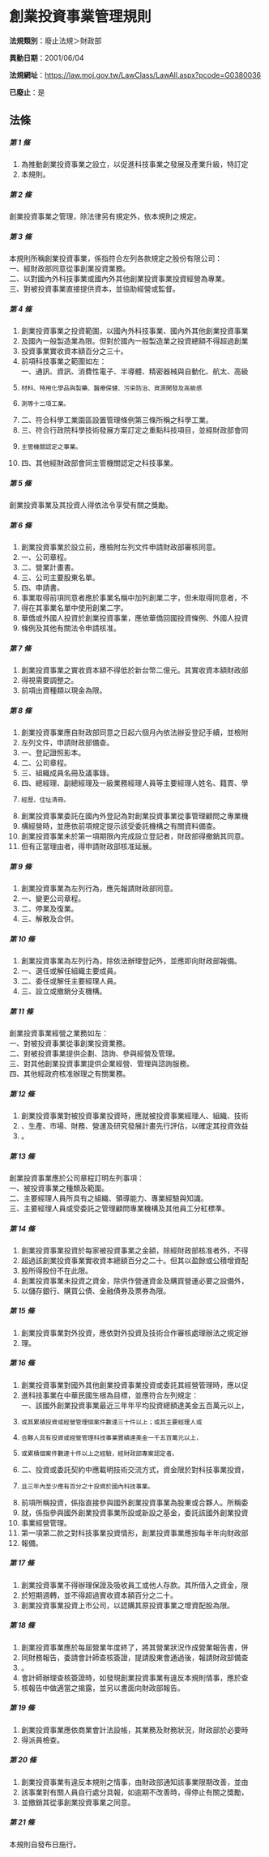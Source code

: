 # 創業投資事業管理規則

**法規類別**：廢止法規＞財政部

**異動日期**：2001/06/04  

**法規網址**：https://law.moj.gov.tw/LawClass/LawAll.aspx?pcode=G0380036

**已廢止**：是



## 法條
##### 第 1 條
1. 為推動創業投資事業之設立，以促進科技事業之發展及產業升級，特訂定
1. 本規則。

##### 第 2 條
創業投資事業之管理，除法律另有規定外，依本規則之規定。

##### 第 3 條
本規則所稱創業投資事業，係指符合左列各款規定之股份有限公司：  
一、經財政部同意從事創業投資業務。  
二、以對國內外科技事業或國內外其他創業投資事業投資經營為專業。  
三、對被投資事業直接提供資本，並協助經營或監督。

##### 第 4 條
1. 創業投資事業之投資範圍，以國內外科技事業、國內外其他創業投資事業
1. 及國內一般製造業為限。但對於國內一般製造業之投資總額不得超過創業
1. 投資事業實收資本額百分之三十。
1. 前項科技事業之範圍如左：  
一、通訊、資訊、消費性電子、半導體、精密器械與自動化、航太、高級
1.     材料、特用化學品與製藥、醫療保健、污染防治、資源開發及高級感
1.     測等十二項工業。
1. 二、符合科學工業園區設置管理條例第三條所稱之科學工業。
1. 三、符合行政院科學技術發展方案訂定之重點科技項目，並經財政部會同
1.     主管機關認定之事業。
1. 四、其他經財政部會同主管機關認定之科技事業。

##### 第 5 條
創業投資事業及其投資人得依法令享受有關之獎勵。

##### 第 6 條
1. 創業投資事業於設立前，應檢附左列文件申請財政部審核同意。
1. 一、公司章程。
1. 二、營業計畫書。
1. 三、公司主要股東名單。
1. 四、申請書。
1. 事業取得前項同意者應於事業名稱中加列創業二字，但未取得同意者，不
1. 得在其事業名單中使用創業二字。
1. 華僑或外國人投資於創業投資事業，應依華僑回國投資條例、外國人投資
1. 條例及其他有關法令申請核准。

##### 第 7 條
1. 創業投資事業之實收資本額不得低於新台幣二億元。其實收資本額財政部
1. 得視需要調整之。
1. 前項出資種類以現金為限。

##### 第 8 條
1. 創業投資事業應自財政部同意之日起六個月內依法辦妥登記手續，並檢附
1. 左列文件，申請財政部備查。
1. 一、登記證照影本。
1. 二、公司章程。
1. 三、組織成員名冊及議事錄。
1. 四、總經理、副總經理及一級業務經理人員等主要經理人姓名、籍貫、學
1.     經歷、住址清冊。
1. 創業投資事業委託在國內外登記為對創業投資事業從事管理顧問之專業機
1. 構經營時，並應依前項規定提示該受委託機構之有關資料備查。
1. 創業投資事業未於第一項期限內完成設立登記者，財政部得撤銷其同意。
1. 但有正當理由者，得申請財政部核准延展。

##### 第 9 條
1. 創業投資事業為左列行為，應先報請財政部同意。
1. 一、變更公司章程。
1. 二、停業及復業。
1. 三、解散及合併。

##### 第 10 條
1. 創業投資事業為左列行為，除依法辦理登記外，並應即向財政部報備。
1. 一、選任或解任組織主要成員。
1. 二、委任或解任主要經理人員。
1. 三、設立或撤銷分支機構。

##### 第 11 條
創業投資事業經營之業務如左：  
一、對被投資事業從事創業投資業務。  
二、對被投資事業提供企劃、諮詢、參與經營及管理。  
三、對其他創業投資事業提供企業經營、管理與諮詢服務。  
四、其他經政府核准辦理之有關業務。

##### 第 12 條
1. 創業投資事業對被投資事業投資時，應就被投資事業經理人、組織、技術
1. 、生產、市場、財務、營運及研究發展計畫先行評估，以確定其投資效益
1. 。

##### 第 13 條
創業投資事業應於公司章程訂明左列事項：  
一、被投資事業之種類及範圍。  
二、主要經理人員所具有之組織、領導能力、專業經驗與知識。  
三、主要經理人員或受委託之管理顧問專業機構及其他員工分紅標準。

##### 第 14 條
1. 創業投資事業投資於每家被投資事業之金額，除經財政部核准者外，不得
1. 超過該創業投資事業實收資本總額百分之二十。但其以盈餘或公積增資配
1. 股所得股份不在此限。
1. 創業投資事業未投資之資金，除供作營運資金及購買營運必要之設備外，
1. 以儲存銀行、購買公債、金融債券及票券為限。

##### 第 15 條
1. 創業投資事業對外投資，應依對外投資及技術合作審核處理辦法之規定辦
1. 理。

##### 第 16 條
1. 創業投資事業對國外其他創業投資事業投資或委託其經營管理時，應以促
1. 進科技事業在中華民國生根為目標，並應符合左列規定：  
一、該國外創業投資事業最近三年年平均投資總額達美金五百萬元以上，
1.     或其累積投資或經營管理個案件數達三十件以上；或其主要經理人或
1.     合夥人具有投資或經營管理科技事業實績達美金一千五百萬元以上，
1.     或累積個案件數達十件以上之經驗，經財政部專案認定者。
1. 二、投資或委託契約中應載明技術交流方式，資金限於對科技事業投資，
1.     且三年內至少應有百分之十投資於國內科技事業。
1. 前項所稱投資，係指直接參與國外創業投資事業為股東或合夥人。所稱委
1. 就，係指參與國外創業投資事業所設或新設之基金，委託該國外創業投資
1. 事業經營管理。
1. 第一項第二款之對科技事業投資情形，創業投資事業應按每半年向財政部
1. 報備。

##### 第 17 條
1. 創業投資事業不得辦理保證及吸收員工或他人存款。其所借入之資金，限
1. 於短期週轉，並不得超過實收資本額百分之二十。
1. 創業投資事業投資上市公司，以認購其原投資事業之增資配股為限。

##### 第 18 條
1. 創業投資事業應於每屆營業年度終了，將其營業狀況作成營業報告書，併
1. 同財務報告，委請會計師查核簽證，提請股東會通過後，報請財政部備查
1. 。
1. 會計師辦理查核簽證時，如發現創業投資事業有違反本規則情事，應於查
1. 核報告中做適當之揭露，並另以書面向財政部報告。

##### 第 19 條
1. 創業投資事業應依商業會計法設帳，其業務及財務狀況，財政部於必要時
1. 得派員檢查。

##### 第 20 條
1. 創業投資事業有違反本規則之情事，由財政部通知該事業限期改善，並由
1. 該事業對有關人員自行處分具報，如逾期不改善時，得停止有關之獎勵，
1. 並撤銷其從事創業投資事業之同意。

##### 第 21 條
本規則自發布日施行。


